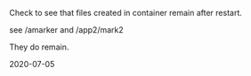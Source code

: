 
Check to see that files created in container remain after restart.

see /amarker
and /app2/mark2

They do remain.

2020-07-05